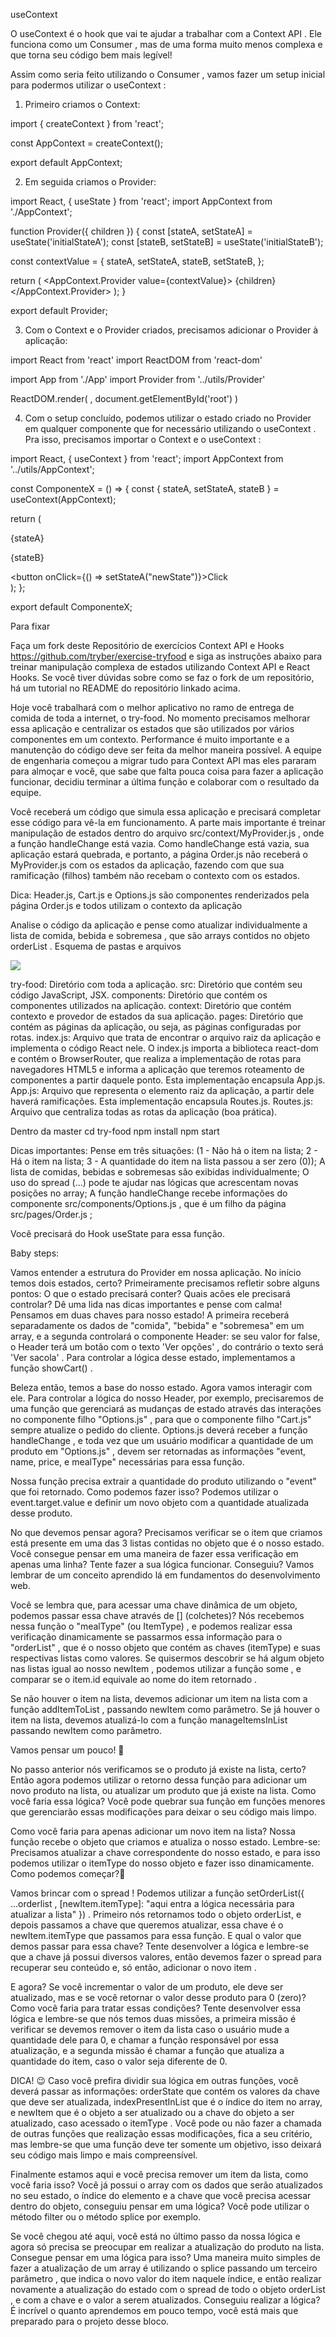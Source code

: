useContext

O useContext é o hook que vai te ajudar a trabalhar com a Context API . Ele funciona como um Consumer , mas de uma forma muito menos complexa e que torna seu código bem mais legível!

Assim como seria feito utilizando o Consumer , vamos fazer um setup inicial para podermos utilizar o useContext :

1) Primeiro criamos o Context:

import { createContext } from 'react';

const AppContext = createContext();

export default AppContext;



2) Em seguida criamos o Provider:



import React, { useState } from 'react';
import AppContext from './AppContext';

function Provider({ children }) {
  const [stateA, setStateA] = useState('initialStateA');
  const [stateB, setStateB] = useState('initialStateB');
  
  const contextValue = {
    stateA,
    setStateA,
    stateB,
    setStateB,
  };

  return (
    <AppContext.Provider value={contextValue}>
      {children}
    </AppContext.Provider>
  );
}

export default Provider;



3) Com o Context e o Provider criados, precisamos adicionar o Provider à aplicação:


import React from 'react'
import ReactDOM from 'react-dom'

import App from './App'
import Provider from '../utils/Provider'

ReactDOM.render(
  <Provider>
    <App />
  </Provider>,
  document.getElementById('root')
)



4) Com o setup concluído, podemos utilizar o estado criado no Provider em qualquer componente que for necessário utilizando o useContext . Pra isso, precisamos importar o Context e o useContext :

import React, { useContext } from 'react';
import AppContext from '../utils/AppContext';

const ComponenteX = () => {
  const { stateA, setStateA, stateB } = useContext(AppContext);

  return (
    <div>
      <p>{stateA}</p>
      <p>{stateB}</p>
      <button onClick={() => setStateA("newState")}>Click</button>
    </div>
  );
};

export default ComponenteX;

Para fixar

Faça um fork deste Repositório de exercícios Context API e Hooks https://github.com/tryber/exercise-tryfood e siga as instruções abaixo para treinar manipulação complexa de estados utilizando Context API e React Hooks. Se você tiver dúvidas sobre como se faz o fork de um repositório, há um tutorial no README do repositório linkado acima.

Hoje você trabalhará com o melhor aplicativo no ramo de entrega de comida de toda a internet, o try-food. No momento precisamos melhorar essa aplicação e centralizar os estados que são utilizados por vários componentes em um contexto. Performance é muito importante e a manutenção do código deve ser feita da melhor maneira possível. A equipe de engenharia começou a migrar tudo para Context API mas eles pararam para almoçar e você, que sabe que falta pouca coisa para fazer a aplicação funcionar, decidiu terminar a última função e colaborar com o resultado da equipe.

Você receberá um código que simula essa aplicação e precisará completar esse código para vê-la em funcionamento. A parte mais importante é treinar manipulação de estados dentro do arquivo src/context/MyProvider.js , onde a função handleChange está vazia. Como handleChange está vazia, sua aplicação estará quebrada, e portanto, a página Order.js não receberá o MyProvider.js com os estados da aplicação, fazendo com que sua ramificação (filhos) também não recebam o contexto com os estados.

Dica: Header.js, Cart.js e Options.js são componentes renderizados pela página Order.js e todos utilizam o contexto da aplicação

Analise o código da aplicação e pense como atualizar individualmente a lista de comida, bebida e sobremesa , que são arrays contidos no objeto orderList .
Esquema de pastas e arquivos

<img src="./esquemaDePastasEArquivos.png">

try-food: Diretório com toda a aplicação.
src: Diretório que contém seu código JavaScript, JSX.
components: Diretório que contém os componentes utilizados na aplicação.
context: Diretório que contém contexto e provedor de estados da sua aplicação.
pages: Diretório que contém as páginas da aplicação, ou seja, as páginas configuradas por rotas.
index.js: Arquivo que trata de encontrar o arquivo raiz da aplicação e implementa o código React nele. O index.js importa a biblioteca react-dom e contém o BrowserRouter, que realiza a implementação de rotas para navegadores HTML5 e informa a aplicação que teremos roteamento de componentes a partir daquele ponto. Esta implementação encapsula App.js.
App.js: Arquivo que representa o elemento raiz da aplicação, a partir dele haverá ramificações. Esta implementação encapsula Routes.js.
Routes.js: Arquivo que centraliza todas as rotas da aplicação (boa prática).


Dentro da master
cd try-food
npm install
npm start

Dicas importantes:
Pense em três situações: 
(1 - Não há o item na lista; 2 - Há o item na lista; 3 - A quantidade do item na lista passou a ser zero (0));
A lista de comidas, bebidas e sobremesas são exibidas individualmente;
O uso do spread (...) pode te ajudar nas lógicas que acrescentam novas posições no array;
A função handleChange recebe informações do componente src/components/Options.js , que é um filho da página src/pages/Order.js ;

Você precisará do Hook useState para essa função.

Baby steps:

Vamos entender a estrutura do Provider em nossa aplicação. No início temos dois estados, certo? Primeiramente precisamos refletir sobre alguns pontos: O que o estado precisará conter? Quais acões ele precisará controlar? Dê uma lida nas dicas importantes e pense com calma! Pensamos em duas chaves para nosso estado! A primeira receberá separadamente os dados de "comida", "bebida" e "sobremesa" em um array, e a segunda controlará o componente Header: se seu valor for false, o Header terá um botão com o texto 'Ver opções' , do contrário o texto será 'Ver sacola' . Para controlar a lógica desse estado, implementamos a função showCart() .

Beleza então, temos a base do nosso estado. Agora vamos interagir com ele. Para controlar a lógica do nosso Header, por exemplo, precisaremos de uma função que gerenciará as mudanças de estado através das interações no componente filho "Options.js" , para que o componente filho "Cart.js" sempre atualize o pedido do cliente. Options.js deverá receber a função handleChange , e toda vez que um usuário modificar a quantidade de um produto em "Options.js" , devem ser retornadas as informações "event, name, price, e mealType" necessárias para essa função.

Nossa função precisa extrair a quantidade do produto utilizando o "event" que foi retornado. Como podemos fazer isso? Podemos utilizar o event.target.value e definir um novo objeto com a quantidade atualizada desse produto.

No que devemos pensar agora? Precisamos verificar se o item que criamos está presente em uma das 3 listas contidas no objeto que é o nosso estado. Você consegue pensar em uma maneira de fazer essa verificação em apenas uma linha? Tente fazer a sua lógica funcionar. Conseguiu? Vamos lembrar de um conceito aprendido lá em fundamentos do desenvolvimento web.

Você se lembra que, para acessar uma chave dinâmica de um objeto, podemos passar essa chave através de [] (colchetes)? Nós recebemos nessa função o "mealType" (ou ItemType) , e podemos realizar essa verificação dinamicamente se passarmos essa informação para o "orderList" , que é o nosso objeto que contém as chaves (itemType) e suas respectivas listas como valores. Se quisermos descobrir se há algum objeto nas listas igual ao nosso newItem , podemos utilizar a função some , e comparar se o item.id equivale ao nome do item retornado .

Se não houver o item na lista, devemos adicionar um item na lista com a função addItemToList , passando newItem como parâmetro. Se já houver o item na lista, devemos atualizá-lo com a função manageItemsInList passando newItem como parâmetro.

Vamos pensar um pouco! 🤔

No passo anterior nós verificamos se o produto já existe na lista, certo? Então agora podemos utilizar o retorno dessa função para adicionar um novo produto na lista, ou atualizar um produto que já existe na lista. Como você faria essa lógica? Você pode quebrar sua função em funções menores que gerenciarão essas modificações para deixar o seu código mais limpo.

Como você faria para apenas adicionar um novo item na lista? Nossa função recebe o objeto que criamos e atualiza o nosso estado. Lembre-se: Precisamos atualizar a chave correspondente do nosso estado, e para isso podemos utilizar o itemType do nosso objeto e fazer isso dinamicamente.
Como podemos começar?🤔

Vamos brincar com o spread ! Podemos utilizar a função setOrderList({ ...orderlist , [newItem.itemType]: "aqui entra a lógica necessária para atualizar a lista" }) . Primeiro nós retornamos todo o objeto orderList, e depois passamos a chave que queremos atualizar, essa chave é o newItem.itemType que passamos para essa função. E qual o valor que demos passar para essa chave? Tente desenvolver a lógica e lembre-se que a chave já possui diversos valores, então devemos fazer o spread para recuperar seu conteúdo e, só então, adicionar o novo item .

E agora? Se você incrementar o valor de um produto, ele deve ser atualizado, mas e se você retornar o valor desse produto para 0 (zero)? Como você faria para tratar essas condições? Tente desenvolver essa lógica e lembre-se que nós temos duas missões, a primeira missão é verificar se devemos remover o item da lista caso o usuário mude a quantidade dele para 0, e chamar a função responsável por essa atualização, e a segunda missão é chamar a função que atualiza a quantidade do item, caso o valor seja diferente de 0.

DICA! 😉 Caso você prefira dividir sua lógica em outras funções, você deverá passar as informações: orderState que contém os valores da chave que deve ser atualizada, indexPresentInList que é o índice do item no array, e newItem que é o objeto a ser atualizado ou a chave do objeto a ser atualizado, caso acessado o itemType . Você pode ou não fazer a chamada de outras funções que realização essas modificações, fica a seu critério, mas lembre-se que uma função deve ter somente um objetivo, isso deixará seu código mais limpo e mais compreensível.

Finalmente estamos aqui e você precisa remover um item da lista, como você faria isso? Você já possui o array com os dados que serão atualizados no seu estado, o índice do elemento e a chave que você precisa acessar dentro do objeto, conseguiu pensar em uma lógica? Você pode utilizar o método filter ou o método splice por exemplo.

Se você chegou até aqui, você está no último passo da nossa lógica e agora só precisa se preocupar em realizar a atualização do produto na lista. Consegue pensar em uma lógica para isso? Uma maneira muito simples de fazer a atualização de um array é utilizando o splice passando um terceiro parâmetro , que indica o novo valor do item naquele índice, e então realizar novamente a atualização do estado com o spread de todo o objeto orderList , e com a chave e o valor a serem atualizados. Conseguiu realizar a lógica? É incrível o quanto aprendemos em pouco tempo, você está mais que preparado para o projeto desse bloco.
